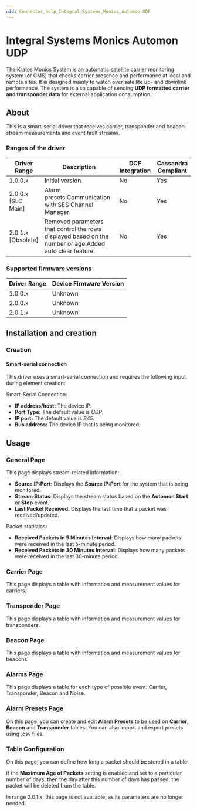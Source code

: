 ```yaml
---
uid: Connector_help_Integral_Systems_Monics_Automon_UDP
---
```


# Integral Systems Monics Automon UDP

The Kratos Monics System is an automatic satellite carrier monitoring system (or CMS) that checks carrier presence and performance at local and remote sites. It is designed mainly to watch over satellite up- and downlink performance. The system is also capable of sending **UDP formatted carrier and transponder data** for external application consumption.

## About

This is a smart-serial driver that receives carrier, transponder and beacon stream measurements and event fault streams.

### Ranges of the driver

| **Driver Range**     | **Description**                                                                                         | **DCF Integration** | **Cassandra Compliant** |
|----------------------|---------------------------------------------------------------------------------------------------------|---------------------|-------------------------|
| 1.0.0.x              | Initial version                                                                                         | No                  | Yes                     |
| 2.0.0.x \[SLC Main\] | Alarm presets.Communication with SES Channel Manager.                                                   | No                  | Yes                     |
| 2.0.1.x \[Obsolete\] | Removed parameters that control the rows displayed based on the number or age.Added auto clear feature. | No                  | Yes                     |

### Supported firmware versions

| **Driver Range** | **Device Firmware Version** |
|------------------|-----------------------------|
| 1.0.0.x          | Unknown                     |
| 2.0.0.x          | Unknown                     |
| 2.0.1.x          | Unknown                     |

## Installation and creation

### Creation

#### Smart-serial connection

This driver uses a smart-serial connection and requires the following input during element creation:

Smart-Serial Connection:

- **IP address/host:** The device IP.
- **Port Type:** The default value is *UDP*.
- **IP port:** The default value is *345*.
- **Bus address:** The device IP that is being monitored.

## Usage

### General Page

This page displays stream-related information:

- **Source IP:Port**: Displays the **Source IP:Port** for the system that is being monitored.
- **Stream Status**: Displays the stream status based on the **Automon Start** or **Stop** event.
- **Last Packet Received**: Displays the last time that a packet was received/updated.

Packet statistics:

- **Received Packets in 5 Minutes Interval**: Displays how many packets were received in the last 5-minute period.
- **Received Packets in 30 Minutes Interval**: Displays how many packets were received in the last 30-minute period.

### Carrier Page

This page displays a table with information and measurement values for carriers.

### Transponder Page

This page displays a table with information and measurement values for transponders.

### Beacon Page

This page displays a table with information and measurement values for beacons.

### Alarms Page

This page displays a table for each type of possible event: Carrier, Transponder, Beacon and Noise.

### Alarm Presets Page

On this page, you can create and edit **Alarm Presets** to be used on **Carrier**, **Beacon** and **Transponder** tables. You can also import and export presets using .csv files.

### Table Configuration

On this page, you can define how long a packet should be stored in a table.

If the **Maximum Age of Packets** setting is enabled and set to a particular number of days, then the day after this number of days has passed, the packet will be deleted from the table.

In range 2.0.1.x, this page is not available, as its parameters are no longer needed.
